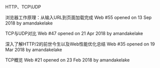 HTTP、TCP\UDP


浏览器工作原理：从输入URL到页面加载完成 Web
#55 opened on 13 Sep 2018 by amandakelake


TCP与UDP对比 Web
#47 opened on 21 Apr 2018 by amandakelake


深入了解HTTP/2的前世今生以及Web性能优化总结 Web
#35 opened on 19 Mar 2018 by amandakelake



TCP概览 Web
#21 opened on 23 Feb 2018 by amandakelake

